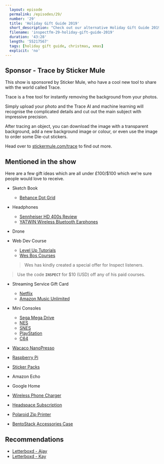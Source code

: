 ```yaml
---
  layout: episode
  permalink: /episodes/29/
  number: '29'
  title: 'Holiday Gift Guide 2019'
  short_description: "Check out our alternative Holiday Gift Guide 2019 for the Designers and Developers in your life."
  filename: 'inspectfm-29-holiday-gift-guide-2019'
  duration: '43:28'
  length: '55217567'
  tags: [holiday gift guide, christmas, xmas]
  explicit: 'no'
---
```

## Sponsor - Trace by Sticker Mule
This show is sponsored by Sticker Mule, who have a cool new tool to share with the world called Trace.

Trace is a free tool for instantly removing the background from your photos.

Simply upload your photo and the Trace AI and machine learning will recognise the complicated details and cut out the main subject with impressive precision.

After tracing an object, you can download the image with a transparent background, add a new background image or colour, or even use the image to order some Die-cut stickers.

Head over to [stickermule.com/trace](https://stickermule.com/trace) to find out more.


## Mentioned in the show

Here are a few gift ideas which are all under £100/$100 which we're sure people would love to receive.

- Sketch Book
  - [Behance Dot Grid](https://actionmethod.com/products/dot-grid-journal)

- Headphones
  - [Sennheiser HD 400s Review](https://youtu.be/k_CPpoAyMcg)
  - [YATWIN Wireless Bluetooth Earphones](https://amzn.to/2RJbJpn)
- Drone

- Web Dev Course
  - [Level Up Tutorials](https://www.leveluptutorials.com/store)
  - [Wes Bos Courses](https://wesbos.com/courses/)
  >Wes has kindly created a special offer for Inspect listeners.
>
>Use the code **`INSPECT`** for $10 (USD) off any of his paid courses.

- Streaming Service Gift Card
  - [Netflix](https://www.netflix.com/gift-cards)
  - [Amazon Music Unlimited](https://www.amazon.co.uk/music/unlimited)

- Mini Consoles
  - [Sega Mega Drive](https://amzn.to/2RADxMj)
  - [NES](https://amzn.to/2LUZ4Mn)
  - [SNES](https://amzn.to/2PugPmy)
  - [PlayStation](https://amzn.to/2PtTWQ9)
  - [C64](https://amzn.to/2RyCpsN)

- [Wacaco NanoPresso](https://www.wacaco.com/)

- [Raspberry Pi](https://www.raspberrypi.org/)

- [Sticker Packs](https://amzn.to/2YDwYKr)

- Amazon Echo

- Google Home

- [Wireless Phone Charger](https://amzn.to/2E1mriD)

- [Headspace Subscription](https://www.headspace.com/buy/gift)

- [Polaroid Zip Printer](https://www.polaroid.com/zip-instant)

- [BentoStack Accessories Case](https://function101.com/)




## Recommendations


- [Letterboxd - Ajay](https://letterboxd.com/ajaykarwal/)
- [Letterboxd - Kay](https://letterboxd.com/kmankoo/)
